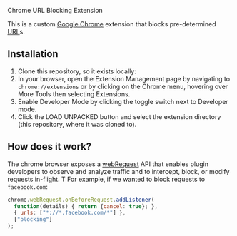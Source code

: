 Chrome URL Blocking Extension

This is a custom [Google Chrome](https://www.google.com/chrome/) extension that blocks pre-determined [URL](https://en.wikipedia.org/wiki/URL)s.

## Installation

1. Clone this repository, so it exists locally: 
2. In your browser, open the Extension Management page by navigating to `chrome://extensions` or by clicking on the Chrome menu, hovering over More Tools then selecting Extensions.
3. Enable Developer Mode by clicking the toggle switch next to Developer mode.
4. Click the LOAD UNPACKED button and select the extension directory (this repository, where it was cloned to).

## How does it work?

The chrome browser exposes a [webRequest](https://developer.chrome.com/extensions/webRequest) API that enables plugin developers to observe and analyze traffic and to intercept, block, or modify requests in-flight. T
For example, if we wanted to block requests to `facebook.com`:

```javascript
chrome.webRequest.onBeforeRequest.addListener(
  function(details) { return {cancel: true}; },
  { urls: ["*://*.facebook.com/*"] },
  ["blocking"]
);
```
